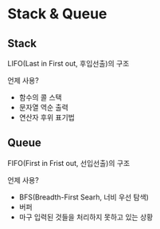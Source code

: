 # Stack & Queue

## Stack

LIFO(Last in First out, 후입선출)의 구조

언제 사용?

- 함수의 콜 스택
- 문자열 역순 출력
- 연산자 후위 표기법

## Queue

FIFO(First in Frist out, 선입선출)의 구조

언제 사용?

- BFS(Breadth-First Searh, 너비 우선 탐색)
- 버퍼
- 마구 입력된 것들을 처리하지 못하고 있는 상황
